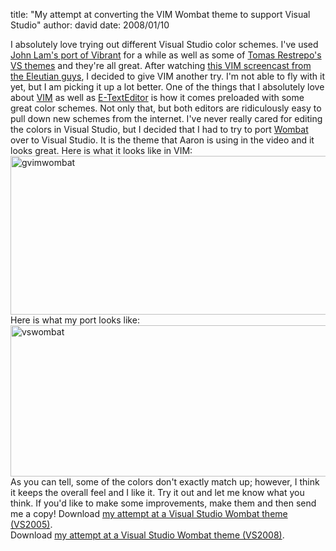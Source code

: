 
title: "My attempt at converting the VIM Wombat theme to support Visual Studio"
author: david
date: 2008/01/10

I absolutely love trying out different Visual Studio color schemes. I've used [John Lam's port of Vibrant](http://www.iunknown.com/2007/06/vibrant_ink_vis.html) for a while as well as some of [Tomas Restrepo's VS themes](http://www.winterdom.com/weblog/2007/11/22/VS2008ColorSchemes.aspx) and they're all great. After watching [this VIM screencast from the Eleutian guys](http://blog.eleutian.com/2007/12/13/VimScreencastTutorialTeaser.aspx), I decided to give VIM another try. I'm not able to fly with it yet, but I am picking it up a lot better. 
One of the things that I absolutely love about [VIM](http://www.vim.org/) as well as [E-TextEditor](http://www.e-texteditor.com/) is how it comes preloaded with some great color schemes. Not only that, but both editors are ridiculously easy to pull down new schemes from the internet. I've never really cared for editing the colors in Visual Studio, but I decided that I had to try to port [Wombat](http://dengmao.wordpress.com/2007/01/22/vim-color-scheme-wombat/) over to Visual Studio. It is the theme that Aaron is using in the video and it looks great. 
Here is what it looks like in VIM: 
[<img style="border-width: 0px;" alt="gvimwombat" src="http://www.mohundro.com/blog/content/binary/WindowsLiveWriter/MyattemptatconvertingtheVIMWombatthemeto_A345/gvimwombat_thumb_1.png" border="0" height="254" width="687">](http://www.mohundro.com/blog/content/binary/WindowsLiveWriter/MyattemptatconvertingtheVIMWombatthemeto_A345/gvimwombat_4.png)  
Here is what my port looks like: 
[<img style="border-width: 0px;" alt="vswombat" src="http://www.mohundro.com/blog/content/binary/WindowsLiveWriter/MyattemptatconvertingtheVIMWombatthemeto_A345/vswombat_thumb.png" border="0" height="242" width="641">](http://www.mohundro.com/blog/content/binary/WindowsLiveWriter/MyattemptatconvertingtheVIMWombatthemeto_A345/vswombat_2.png)  
As you can tell, some of the colors don't exactly match up; however, I think it keeps the overall feel and I like it. Try it out and let me know what you think. If you'd like to make some improvements, make them and then send me a copy! 
Download [my attempt at a Visual Studio Wombat theme (VS2005)](http://www.mohundro.com/blog/content/binary/Wombat2005.zip).<br>Download [my attempt at a Visual Studio Wombat theme (VS2008)](http://www.mohundro.com/blog/content/binary/Wombat2008.zip).
